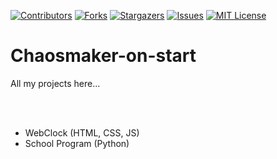 [![Contributors][contributors-shield]][contributors-url]
[![Forks][forks-shield]][forks-url]
[![Stargazers][stars-shield]][stars-url]
[![Issues][issues-shield]][issues-url]
[![MIT License][license-shield]][license-url]

 
# Chaosmaker-on-start
All my projects here... 

<br>
<br>


- WebClock (HTML, CSS, JS)
- School Program (Python)

<br>
<br>

[contributors-shield]: https://img.shields.io/github/contributors/Sedrowow/Chaosmaker-on-start.svg?style=for-the-badge
[contributors-url]: https://github.com/Sedrowow/Chaosmaker-on-start/graphs/contributors
[forks-shield]: https://img.shields.io/github/forks/Sedrowow/Chaosmaker-on-start.svg?style=for-the-badge
[forks-url]: https://github.com/Sedrowow/Chaosmaker-on-start/network/members
[stars-shield]: https://img.shields.io/github/stars/Sedrowow/Chaosmaker-on-start.svg?style=for-the-badge
[stars-url]: https://github.com/Sedrowow/Chaosmaker-on-start/stargazers
[issues-shield]: https://img.shields.io/github/issues/Sedrowow/Chaosmaker-on-start.svg?style=for-the-badge
[issues-url]: https://github.com/Sedrowow/Chaosmaker-on-start/issues
[license-shield]: https://img.shields.io/github/license/Sedrowow/Chaosmaker-on-start.svg?style=for-the-badge
[license-url]: https://github.com/Sedrowow/Chaosmaker-on-start/blob/master/LICENSE.txt
